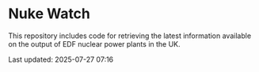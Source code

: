 # Nuke Watch

This repository includes code for retrieving the latest information available on the output of EDF nuclear power plants in the UK.

Last updated: 2025-07-27 07:16
